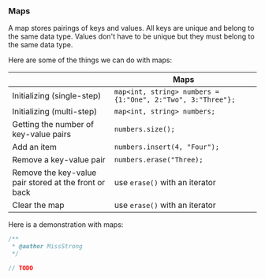 <!-- # [Link to video.]() -->

### Maps
 
A map stores pairings of keys and values. All keys are unique and belong to the same data type. Values don't have to be unique but they must belong to the same data type. 


Here are some of the things we can do with maps:

| | Maps | 
| --- | --- |
| Initializing (single-step) | `map<int, string> numbers = {1:"One", 2:"Two", 3:"Three"};` | 
| Initializing (multi-step) | `map<int, string> numbers;` | 
| Getting the number of key-value pairs | `numbers.size();` | 
| Add an item | `numbers.insert(4, "Four");` | 
| Remove a key-value pair | `numbers.erase("Three);` | 
| Remove the key-value pair stored at the front or back | use `erase()` with an iterator | 
| Clear the map | use `erase()` with an iterator | 

Here is a demonstration with maps:


```cpp
/**
 * @author MissStrong
 */

// TODO
```
